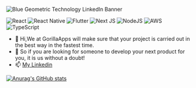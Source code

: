 
![Blue Geometric Technology LinkedIn Banner](https://github.com/GorillasApps/GorillasApps/assets/138135361/a6b8ec90-111e-4b06-9781-ac78a226b340)


![React](https://img.shields.io/badge/react-%2320232a.svg?style=for-the-badge&logo=react&logoColor=%2361DAFB)
![React Native](https://img.shields.io/badge/react_native-%2320232a.svg?style=for-the-badge&logo=react&logoColor=%2361DAFB)
![Flutter](https://img.shields.io/badge/Flutter-%2302569B.svg?style=for-the-badge&logo=Flutter&logoColor=white)
![Next JS](https://img.shields.io/badge/Next-black?style=for-the-badge&logo=next.js&logoColor=white)
![NodeJS](https://img.shields.io/badge/node.js-6DA55F?style=for-the-badge&logo=node.js&logoColor=white)
![AWS](https://img.shields.io/badge/AWS-%23FF9900.svg?style=for-the-badge&logo=amazon-aws&logoColor=white)
![TypeScript](https://img.shields.io/badge/typescript-%23007ACC.svg?style=for-the-badge&logo=typescript&logoColor=white)

- 👋 Hi,We at GorillaApps will make sure that your project is carried out in the best way in the fastest time.
- 👀 So if you are looking for someone to develop your next product for you, it is us without a doubt!
- 📫 [My Linkedin](https://www.linkedin.com/in/ohad-sahar-b2a7a9129/)


[![Anurag's GitHub stats](https://github-readme-stats.vercel.app/api?username=GorillasApps)](https://github.com/anuraghazra/github-readme-stats)

<!---
GorillasApps/GorillasApps is a ✨ special ✨ repository because its `README.md` (this file) appears on your GitHub profile.
You can click the Preview link to take a look at your changes.
--->
